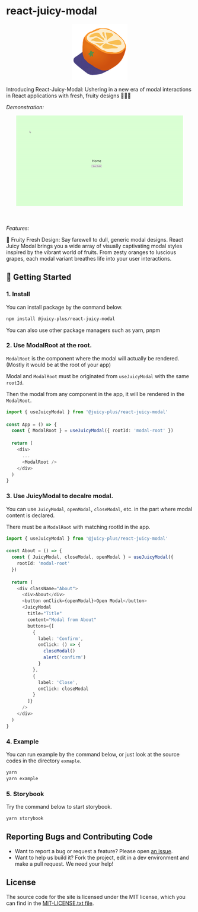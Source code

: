 # react-juicy-modal

<div align="center">
  <img src="public/logo/logo192.png" width="150px" height="150px" alt="logo of Juicy Plus"/>
</div>

Introducing React-Juicy-Modal: Ushering in a new era of modal interactions in React applications with fresh, fruity designs 🍊🍇🍓

_Demonstration:_

<div align="center">
  <img src="demo.gif" width="450px" height="244px" alt="demonstration of react-juicy-modal"/>
</div>
<br/><br/>

_Features:_

🌟 Fruity Fresh Design: Say farewell to dull, generic modal designs. React Juicy Modal brings you a wide array of visually captivating modal styles inspired by the vibrant world of fruits. From zesty oranges to luscious grapes, each modal variant breathes life into your user interactions.

## 🚀 Getting Started

### 1. Install

You can install package by the conmand below.

```bash
npm install @juicy-plus/react-juicy-modal
```

You can also use other package managers such as yarn, pnpm

### 2. Use ModalRoot at the root.

`ModalRoot` is the component where the modal will actually be rendered.(Mostly it would be at the root of your app)

Modal and `ModalRoot` must be originated from `useJuicyModal` with the same `rootId`.

Then the modal from any component in the app, it will be rendered in the `ModalRoot`.

```typescript
import { useJuicyModal } from '@juicy-plus/react-juicy-modal'

const App = () => {
  const { ModalRoot } = useJuicyModal({ rootId: 'modal-root' })

  return (
    <div>
      ...
      <ModalRoot />
    </div>
  )
}
```

### 3. Use JuicyModal to decalre modal.

You can use `JuicyModal`, `openModal`, `closeModal`, etc. in the part where modal content is declared.

There must be a `ModalRoot` with matching rootId in the app.

```typescript
import { useJuicyModal } from '@juicy-plus/react-juicy-modal'

const About = () => {
  const { JuicyModal, closeModal, openModal } = useJuicyModal({
    rootId: 'modal-root'
  })

  return (
    <div className="About">
      <div>About</div>
      <button onClick={openModal}>Open Modal</button>
      <JuicyModal
        title="Title"
        content="Modal from About"
        buttons={[
          {
            label: 'Confirm',
            onClick: () => {
              closeModal()
              alert('confirm')
            }
          },
          {
            label: 'Close',
            onClick: closeModal
          }
        ]}
      />
    </div>
  )
}
```

### 4. Example

You can run example by the command below, or just look at the source codes in the directory `exmaple`.

```bash
yarn
yarn example
```

### 5. Storybook

Try the command below to start storybook.

```bash
yarn storybook
```

## Reporting Bugs and Contributing Code

- Want to report a bug or request a feature? Please open [an issue](https://github.com/JuicyPlus/react-juicy-modal/issues/new).
- Want to help us build it? Fork the project, edit in a dev environment and make a pull request. We need your help!

## License

The source code for the site is licensed under the MIT license, which you can find in the [MIT-LICENSE.txt file](https://github.com/JuicyPlus/react-juicy-modal/blob/main/LICENSE).
